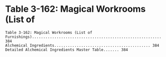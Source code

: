 # Table 3-162: Magical Workrooms (List of

```
Table 3-162: Magical Workrooms (List of
Furnishings).......................................................... 384
Alchemical Ingredients........................................... 384
Detailed Alchemical Ingredients Master Table....... 384
```
